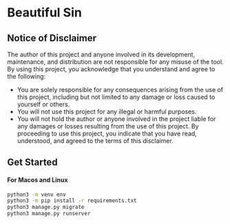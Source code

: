 # Beautiful Sin

## Notice of Disclaimer

The author of this project and anyone involved in its development, maintenance, and distribution are not responsible for any misuse of the tool. By using this project, you acknowledge that you understand and agree to the following:

- You are solely responsible for any consequences arising from the use of this project, including but not limited to any damage or loss caused to yourself or others.
- You will not use this project for any illegal or harmful purposes.
- You will not hold the author or anyone involved in the project liable for any damages or losses resulting from the use of this project.
  By proceeding to use this project, you indicate that you have read, understood, and agreed to the terms of this disclaimer.

## Get Started

#### For Macos and Linux

```bash
python3 -m venv env
python3 -m pip install -r requirements.txt
python3 manage.py migrate
python3 manage.py runserver
```

